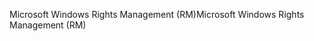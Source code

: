 <span data-ttu-id="9c5c6-101">Microsoft Windows Rights Management (RM)</span><span class="sxs-lookup"><span data-stu-id="9c5c6-101">Microsoft Windows Rights Management (RM)</span></span>